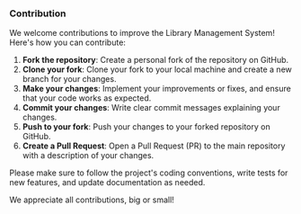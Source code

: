 ### Contribution

We welcome contributions to improve the Library Management System! Here's how you can contribute:

1. **Fork the repository**: Create a personal fork of the repository on GitHub.
2. **Clone your fork**: Clone your fork to your local machine and create a new branch for your changes.
3. **Make your changes**: Implement your improvements or fixes, and ensure that your code works as expected.
4. **Commit your changes**: Write clear commit messages explaining your changes.
5. **Push to your fork**: Push your changes to your forked repository on GitHub.
6. **Create a Pull Request**: Open a Pull Request (PR) to the main repository with a description of your changes.

Please make sure to follow the project's coding conventions, write tests for new features, and update documentation as needed.

We appreciate all contributions, big or small!
